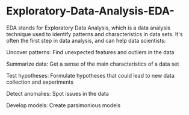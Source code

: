 # Exploratory-Data-Analysis-EDA-
EDA stands for Exploratory Data Analysis, which is a data analysis technique used to identify patterns and characteristics in data sets. It's often the first step in data analysis, and can help data scientists: 

Uncover patterns: Find unexpected features and outliers in the data 

Summarize data: Get a sense of the main characteristics of a data set 

Test hypotheses: Formulate hypotheses that could lead to new data collection and experiments 

Detect anomalies: Spot issues in the data 

Develop models: Create parsimonious models 
